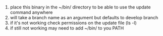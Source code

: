 1. place this binary in the ~/bin/ directory to be able to use the update command anywhere
2. will take a branch name as an argument but defaults to develop branch
3. if it's not working check permissions on the update file (ls -l)
4. if still not working may need to add ~/bin/ to you PATH
